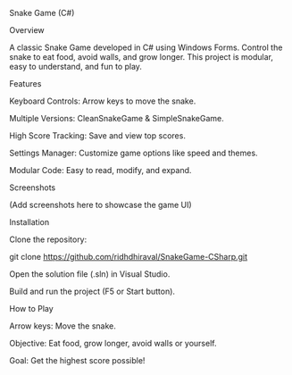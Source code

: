 Snake Game (C#)

Overview

A classic Snake Game developed in C# using Windows Forms.
Control the snake to eat food, avoid walls, and grow longer.
This project is modular, easy to understand, and fun to play.

Features

Keyboard Controls: Arrow keys to move the snake.

Multiple Versions: CleanSnakeGame & SimpleSnakeGame.

High Score Tracking: Save and view top scores.

Settings Manager: Customize game options like speed and themes.

Modular Code: Easy to read, modify, and expand.

Screenshots

(Add screenshots here to showcase the game UI)

Installation

Clone the repository:

git clone https://github.com/ridhdhiraval/SnakeGame-CSharp.git


Open the solution file (.sln) in Visual Studio.

Build and run the project (F5 or Start button).

How to Play

Arrow keys: Move the snake.

Objective: Eat food, grow longer, avoid walls or yourself.

Goal: Get the highest score possible!

